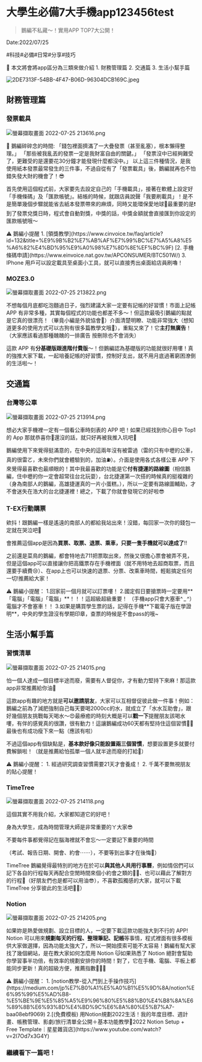 
# 大學生必備7大手機app123456test

> 鵝編不私藏～！實用APP TOP7大公開！
> 

Date:2022/07/25

#科技#必備#日常#分享#技巧

<aside>
🐧 本文將會將app區分為三類來做介紹
1. 財務管理篇
2. 交通篇
3. 生活小幫手篇

</aside>

![2DE7313F-54BB-4F47-B06D-96304DCB169C.jpeg](https://github.com/NCU-FRESH/2024-blog/blob/main/%E5%A4%A7%E5%AD%B8%E7%94%9F%E5%BF%85%E5%82%997%E5%A4%A7%E6%89%8B%E6%A9%9Fapp/2DE7313F-54BB-4F47-B06D-96304DCB169C.jpeg?raw=true)

## 財務管理篇

### 發票載具

![螢幕擷取畫面 2022-07-25 213616.png](https://github.com/NCU-FRESH/2024-blog/blob/main/%E5%A4%A7%E5%AD%B8%E7%94%9F%E5%BF%85%E5%82%997%E5%A4%A7%E6%89%8B%E6%A9%9Fapp/%25E8%259E%25A2%25E5%25B9%2595%25E6%2593%25B7%25E5%258F%2596%25E7%2595%25AB%25E9%259D%25A2_2022-07-25_213616.png?raw=true)

<aside>
🐧 鵝編碎碎念的時間:
「錢包裡面擠滿了一大疊發票（甚至亂塞），根本懶得整理。」
「那些被我亂丟的發票一定是我財富自由的關鍵。」
「發票沒中已經夠難受了，更難受的是還要花30分鐘才能發現什麼都沒中。」
以上這三件種情況，是我使用紙本發票最常發生的三件事，不過自從有了「發票載具」後，鵝編就再也不怕錯失發大財的機會了！😎

</aside>

首先使用這個程式前，大家要先去設定自己的「手機載具」，接著在軟體上設定好「手機條碼」及「匯款帳號」。結帳的時候，就跟店員說聲「我要刷載具」！是不是簡單幾個步驟就能省去紙本發票帶來的麻煩，同時又能環保愛地球🤩最重要的是❗️到了發票兌獎日時，程式會自動對獎，中獎的話，中獎金額就會直接匯到你設定的匯款帳號哦～

<aside>
⚠️ 鵝編小提醒
1. [領獎教學](https://www.cinvoice.tw/faq/article?id=132&title=%E9%9B%B2%E7%AB%AF%E7%99%BC%E7%A5%A8%E5%A6%82%E4%BD%95%E9%A0%98%E7%8D%8E%EF%BC%9F)
[2. 手機條碼申請](https://www.einvoice.nat.gov.tw/APCONSUMER/BTC501W/)
3. IPhone 用戶可以設定載具至桌面小工具，就可以直接秀出桌面給店員刷嚕！

</aside>

### MOZE3.0

![螢幕擷取畫面 2022-07-25 213822.png](https://github.com/NCU-FRESH/2024-blog/blob/main/%E5%A4%A7%E5%AD%B8%E7%94%9F%E5%BF%85%E5%82%997%E5%A4%A7%E6%89%8B%E6%A9%9Fapp/%25E8%259E%25A2%25E5%25B9%2595%25E6%2593%25B7%25E5%258F%2596%25E7%2595%25AB%25E9%259D%25A2_2022-07-25_213822.png?raw=true)

不想每個月底都吃泡麵過日子，強烈建議大家一定要有記帳的好習慣！市面上記帳 APP 有非常多種，其實每個程式的功能也都差不多～！但這款最吸引鵝編的點就是它真的很漂亮！（畢竟小編是外貌協會🥰）介面清楚明瞭、功能非常強大（想知道更多的使用方式可以古狗有很多篇教學文哦🥳），重點又來了！它**主打無廣告**！（大家應該看過那種醜醜的一排廣告 按刪除也不會消失）

這款 APP 有**分基礎版跟進階付費版**～！但鵝編認為基礎版的功能就很好用嘍！真的強推大家下載，一起培養記帳的好習慣，控制好支出，就不用月底過著窮困潦倒的生活啦～！

## 交通篇

### 台灣等公車

![螢幕擷取畫面 2022-07-25 213914.png](https://github.com/NCU-FRESH/2024-blog/blob/main/%E5%A4%A7%E5%AD%B8%E7%94%9F%E5%BF%85%E5%82%997%E5%A4%A7%E6%89%8B%E6%A9%9Fapp/%25E8%259E%25A2%25E5%25B9%2595%25E6%2593%25B7%25E5%258F%2596%25E7%2595%25AB%25E9%259D%25A2_2022-07-25_213914.png?raw=true)

想必大家手機裡一定有一個看公車時刻表的 APP 吧！如果已經找到你心目中 Top1 的 App 那就恭喜你🥺還沒的話，就只好再被我推入坑吧🥰

鵝編使用下來覺得挺滿意的，在中央的這兩年沒有被雷過（雷的只有中壢的公車，真的很雷ㄛ，未來你們就會體驗到的，加油⛽️）。介面是使用各式各樣公車 APP 下來覺得最喜歡也最順眼的！其中我最喜歡的功能是它**付有捷運的路線圖**（相信鵝編，住中壢的你一定會超常往台北玩耍），台北捷運第一次搭的時候真的挺複雜的（身為南部人的鵝編，高雄捷運真的一片小蛋糕。），所以一定要有路線圖輔助，才不會迷失在浩大的台北捷運裡！總之，下載了你就會發現它的好啦😎

### T-EX行動購票

欸抖！跟鵝編一樣是遙遠的南部人的都給我站出來！沒錯，每回家一次你的錢包一定就在哭泣吧🥵

會推薦這個app是因為**買票、取票、退票、乘車，只要一隻手機就可以達成了**‼️

之前還是菜鳥的鵝編，都會特地去711把票取出來，然後又很擔心票會被弄不見，但是這個app可以直接讓你把高鐵票存在手機裡面（就不用特地去超商取票，而且還要手續費😢）、在app上也可以快速的退票、分票、改乘車時間，輕鬆搞定任何一切!推薦給大家！

<aside>
⚠️ 鵝編小提醒：
1.回家前一個月就可以訂票嘍！
2.國定假日要搶票時一定要用**「電腦」「電腦」「電腦」**！！！這超級超級重要！
（手機app只會大塞車^ _ ^）電腦才不會塞車！！
3.如果是購買學生票的話，記得在手機**下載電子版在學證明**，中央的學生證沒有學期印章，查票的時候是不會pass的哦~

</aside>

## 生活小幫手篇

### 習慣清單

![螢幕擷取畫面 2022-07-25 214015.png](https://github.com/NCU-FRESH/2024-blog/blob/main/%E5%A4%A7%E5%AD%B8%E7%94%9F%E5%BF%85%E5%82%997%E5%A4%A7%E6%89%8B%E6%A9%9Fapp/%25E8%259E%25A2%25E5%25B9%2595%25E6%2593%25B7%25E5%258F%2596%25E7%2595%25AB%25E9%259D%25A2_2022-07-25_214015.png?raw=true)

怕一個人達成一個目標半途而廢，需要有人督促你，才有動力堅持下來麻！那這款app非常推薦給你油🥰

這款app有趣的地方就是**可以邀請朋友**，大家可以互相督促彼此做一件事！例如：鵝編之前為了減肥強制自己每天要喝2000cc的水，就成立了「水水互助會」，跟好幾個朋友挑戰每天喝水～😍最療癒的時刻大概是可以**戳一下**提醒朋友該喝水嘍，有伴的感覺真的很讚，很有動力！這讓鵝編成功60天都有堅持住這個習慣✊🏻最後也有成功瘦下來一點（應該有啦）

不過這個app有個缺點是，**基本款好像只能設置兩三個習慣**，想要設置更多就要付費解鎖啦！（就是推薦給怕孤單一個人就半途而廢的打給🤤）

<aside>
⚠️ 鵝編小提醒：
1. 經過研究調查習慣需要21天才會養成！
2. 千萬不要無視朋友的貼心提醒！

</aside>

### TimeTree

![螢幕擷取畫面 2022-07-25 214118.png](https://github.com/NCU-FRESH/2024-blog/blob/main/%E5%A4%A7%E5%AD%B8%E7%94%9F%E5%BF%85%E5%82%997%E5%A4%A7%E6%89%8B%E6%A9%9Fapp/%25E8%259E%25A2%25E5%25B9%2595%25E6%2593%25B7%25E5%258F%2596%25E7%2595%25AB%25E9%259D%25A2_2022-07-25_214118.png?raw=true)

這個其實不用我介紹，大家都知道它的好吧！

身為大學生，成為時間管理大師是非常重要的ㄚ大家😎

不要每件事都覺得記在腦海裡就不會忘～一定要記下重要的時間

（考試、報告日期、開會、約會⋯⋯），不要等到出事才在後悔🥵）

TimeTree 鵝編覺得最特別的地方在於可以**與其他人共用行事曆**，例如情侶們可以記下各自的行程每天再配合空閒時間來個小約會之類的🤟🏻、也可以藉此了解對方的行程🥰（好朋友們也是都可以用油😎），不喜歡孤獨感的大家，就可以下載 TimeTree 分享彼此的生活吧✊🏻）

### Notion

![螢幕擷取畫面 2022-07-25 214205.png](https://github.com/NCU-FRESH/2024-blog/blob/main/%E5%A4%A7%E5%AD%B8%E7%94%9F%E5%BF%85%E5%82%997%E5%A4%A7%E6%89%8B%E6%A9%9Fapp/%25E8%259E%25A2%25E5%25B9%2595%25E6%2593%25B7%25E5%258F%2596%25E7%2595%25AB%25E9%259D%25A2_2022-07-25_214205.png?raw=true)

如果妳是熱愛做規劃、設立目標的人，一定要下載這款功能強大到不行的 APP! Notion 可以用來**規劃每天的行程、整理筆記、記帳**等事情，程式裡面有很多模板供大家做選擇，因為功能太強大了，所以一開始摸索可能不太容易！鵝編有幫大家找了幾個網站，是在教大家如何怎麼用 Notion 😽如果熟悉了 Notion 絕對會幫助你學習事半功倍，有效率的規劃安排你的時間！對了，它在手機、電腦、平板上都能同步更新！真的超級方便，推薦指數💯💯💯

<aside>
⚠️ 鵝編小提醒：
1. [notion教學-從入門到上手操作技巧](https://medium.com/jp%E7%B0%A1%E5%A0%B1%E5%9D%8A/notion%E6%95%99%E5%AD%B8-%E5%BE%9E%E5%85%A5%E9%96%80%E5%88%B0%E4%B8%8A%E6%89%8B%E6%93%8D%E4%BD%9C%E6%8A%80%E5%B7%A7-baa08ebf9069)
2.[(免費模板) 用Notion規劃2022生活！我的年度目標、週計畫、帳務管理、影劇/旅行清單全公開＋基本功能教學📍2022 Notion Setup + Free Template｜星星雜貨店](https://www.youtube.com/watch?v=2I7Od7x3G4Y)

</aside>

### 繼續看下一篇吧！

[](https://ncufresh.ncu.edu.tw/blog/life/?postId=7bb385e3-ccc2-4250-863e-74a8e47ac587)
